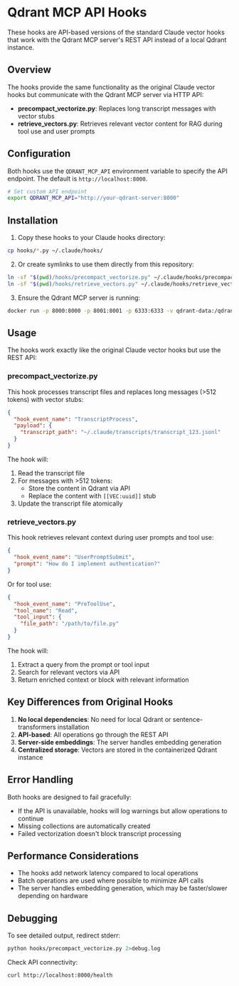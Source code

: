 # Qdrant MCP API Hooks

These hooks are API-based versions of the standard Claude vector hooks that work with the Qdrant MCP server's REST API instead of a local Qdrant instance.

## Overview

The hooks provide the same functionality as the original Claude vector hooks but communicate with the Qdrant MCP server via HTTP API:

- **precompact_vectorize.py**: Replaces long transcript messages with vector stubs
- **retrieve_vectors.py**: Retrieves relevant vector content for RAG during tool use and user prompts

## Configuration

Both hooks use the `QDRANT_MCP_API` environment variable to specify the API endpoint. The default is `http://localhost:8000`.

```bash
# Set custom API endpoint
export QDRANT_MCP_API="http://your-qdrant-server:8000"
```

## Installation

1. Copy these hooks to your Claude hooks directory:
```bash
cp hooks/*.py ~/.claude/hooks/
```

2. Or create symlinks to use them directly from this repository:
```bash
ln -sf "$(pwd)/hooks/precompact_vectorize.py" ~/.claude/hooks/precompact_vectorize_api.py
ln -sf "$(pwd)/hooks/retrieve_vectors.py" ~/.claude/hooks/retrieve_vectors_api.py
```

3. Ensure the Qdrant MCP server is running:
```bash
docker run -p 8000:8000 -p 8001:8001 -p 6333:6333 -v qdrant-data:/qdrant/storage qdrant-mcp
```

## Usage

The hooks work exactly like the original Claude vector hooks but use the REST API:

### precompact_vectorize.py

This hook processes transcript files and replaces long messages (>512 tokens) with vector stubs:

```json
{
  "hook_event_name": "TranscriptProcess",
  "payload": {
    "transcript_path": "~/.claude/transcripts/transcript_123.jsonl"
  }
}
```

The hook will:
1. Read the transcript file
2. For messages with >512 tokens:
   - Store the content in Qdrant via API
   - Replace the content with `[[VEC:uuid]]` stub
3. Update the transcript file atomically

### retrieve_vectors.py

This hook retrieves relevant context during user prompts and tool use:

```json
{
  "hook_event_name": "UserPromptSubmit",
  "prompt": "How do I implement authentication?"
}
```

Or for tool use:
```json
{
  "hook_event_name": "PreToolUse",
  "tool_name": "Read",
  "tool_input": {
    "file_path": "/path/to/file.py"
  }
}
```

The hook will:
1. Extract a query from the prompt or tool input
2. Search for relevant vectors via API
3. Return enriched context or block with relevant information

## Key Differences from Original Hooks

1. **No local dependencies**: No need for local Qdrant or sentence-transformers installation
2. **API-based**: All operations go through the REST API
3. **Server-side embeddings**: The server handles embedding generation
4. **Centralized storage**: Vectors are stored in the containerized Qdrant instance

## Error Handling

Both hooks are designed to fail gracefully:
- If the API is unavailable, hooks will log warnings but allow operations to continue
- Missing collections are automatically created
- Failed vectorization doesn't block transcript processing

## Performance Considerations

- The hooks add network latency compared to local operations
- Batch operations are used where possible to minimize API calls
- The server handles embedding generation, which may be faster/slower depending on hardware

## Debugging

To see detailed output, redirect stderr:
```bash
python hooks/precompact_vectorize.py 2>debug.log
```

Check API connectivity:
```bash
curl http://localhost:8000/health
```